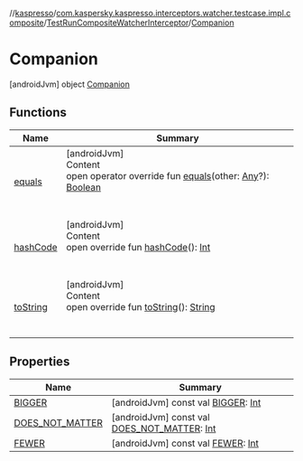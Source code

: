 //[kaspresso](../../../index.md)/[com.kaspersky.kaspresso.interceptors.watcher.testcase.impl.composite](../../index.md)/[TestRunCompositeWatcherInterceptor](../index.md)/[Companion](index.md)



# Companion  
 [androidJvm] object [Companion](index.md)   


## Functions  
  
|  Name|  Summary| 
|---|---|
| [equals](https://kotlinlang.org/api/latest/jvm/stdlib/kotlin/-any/equals.html)| [androidJvm]  <br>Content  <br>open operator override fun [equals](https://kotlinlang.org/api/latest/jvm/stdlib/kotlin/-any/equals.html)(other: [Any](https://kotlinlang.org/api/latest/jvm/stdlib/kotlin/-any/index.html)?): [Boolean](https://kotlinlang.org/api/latest/jvm/stdlib/kotlin/-boolean/index.html)  <br><br><br>
| [hashCode](https://kotlinlang.org/api/latest/jvm/stdlib/kotlin/-any/hash-code.html)| [androidJvm]  <br>Content  <br>open override fun [hashCode](https://kotlinlang.org/api/latest/jvm/stdlib/kotlin/-any/hash-code.html)(): [Int](https://kotlinlang.org/api/latest/jvm/stdlib/kotlin/-int/index.html)  <br><br><br>
| [toString](https://kotlinlang.org/api/latest/jvm/stdlib/kotlin/-any/to-string.html)| [androidJvm]  <br>Content  <br>open override fun [toString](https://kotlinlang.org/api/latest/jvm/stdlib/kotlin/-any/to-string.html)(): [String](https://kotlinlang.org/api/latest/jvm/stdlib/kotlin/-string/index.html)  <br><br><br>


## Properties  
  
|  Name|  Summary| 
|---|---|
| [BIGGER](index.md#com.kaspersky.kaspresso.interceptors.watcher.testcase.impl.composite/TestRunCompositeWatcherInterceptor.Companion/BIGGER/#/PointingToDeclaration/)|  [androidJvm] const val [BIGGER](index.md#com.kaspersky.kaspresso.interceptors.watcher.testcase.impl.composite/TestRunCompositeWatcherInterceptor.Companion/BIGGER/#/PointingToDeclaration/): [Int](https://kotlinlang.org/api/latest/jvm/stdlib/kotlin/-int/index.html)   <br>
| [DOES_NOT_MATTER](index.md#com.kaspersky.kaspresso.interceptors.watcher.testcase.impl.composite/TestRunCompositeWatcherInterceptor.Companion/DOES_NOT_MATTER/#/PointingToDeclaration/)|  [androidJvm] const val [DOES_NOT_MATTER](index.md#com.kaspersky.kaspresso.interceptors.watcher.testcase.impl.composite/TestRunCompositeWatcherInterceptor.Companion/DOES_NOT_MATTER/#/PointingToDeclaration/): [Int](https://kotlinlang.org/api/latest/jvm/stdlib/kotlin/-int/index.html)   <br>
| [FEWER](index.md#com.kaspersky.kaspresso.interceptors.watcher.testcase.impl.composite/TestRunCompositeWatcherInterceptor.Companion/FEWER/#/PointingToDeclaration/)|  [androidJvm] const val [FEWER](index.md#com.kaspersky.kaspresso.interceptors.watcher.testcase.impl.composite/TestRunCompositeWatcherInterceptor.Companion/FEWER/#/PointingToDeclaration/): [Int](https://kotlinlang.org/api/latest/jvm/stdlib/kotlin/-int/index.html)   <br>

